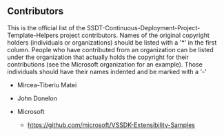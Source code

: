 Contributors
--------------
This is the official list of the SSDT-Continuous-Deployment-Project-Template-Helpers project contributors.
Names of the original copyright holders (individuals or organizations)
should be listed with a '*' in the first column. People who have 
contributed from an organization can be listed under the organization
that actually holds the copyright for their contributions (see the 
Microsoft organization for an example). Those individuals should have
their names indented and be marked with a '-'
 
* Mircea-Tiberiu Matei
* John Donelon

* Microsoft
  - https://github.com/microsoft/VSSDK-Extensibility-Samples